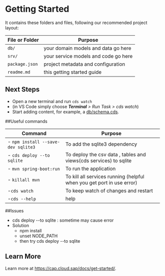 # Getting Started

It contains these folders and files, following our recommended project layout:

File or Folder | Purpose
---------|----------
`db/` | your domain models and data go here
`srv/` | your service models and code go here
`package.json` | project metadata and configuration
`readme.md` | this getting started guide


## Next Steps

- Open a new terminal and run `cds watch` 
- (in VS Code simply choose _**Terminal** > Run Task > cds watch_)
- Start adding content, for example, a [db/schema.cds](db/schema.cds).

##Useful commands

Command   | Purpose
---------|----------
- `npm install --save-dev sqlite3` | To add the sqlite3 dependency
- `cds deploy --to sqlite` | To deploy the csv data , tables and views(cds services) to sqlite
- `mvn spring-boot:run` | To run the application
- `killall mvn` | To kill all services running (helpful when you get port in use error)
-`cds watch` | To keep watch of changes and restart 
-`cds --help` | help 

##Issues
- cds deploy --to sqlite : sometime may cause error
- Solution
  - npm install
  - unset NODE_PATH
  - then try cds deploy --to sqlite




## Learn More

Learn more at https://cap.cloud.sap/docs/get-started/.
